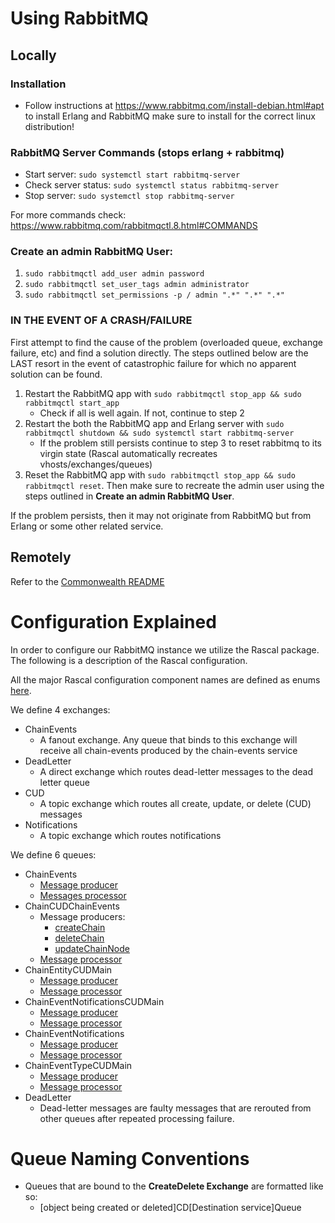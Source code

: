 # Using RabbitMQ
## Locally
### Installation
- Follow instructions at https://www.rabbitmq.com/install-debian.html#apt to install Erlang and RabbitMQ make sure to install for the correct linux distribution!

### RabbitMQ Server Commands (stops erlang + rabbitmq)
- Start server: `sudo systemctl start rabbitmq-server`
- Check server status: `sudo systemctl status rabbitmq-server`
- Stop server: `sudo systemctl stop rabbitmq-server`

For more commands check: https://www.rabbitmq.com/rabbitmqctl.8.html#COMMANDS

### Create an admin RabbitMQ User:
1. `sudo rabbitmqctl add_user admin password`
2. `sudo rabbitmqctl set_user_tags admin administrator`
3. `sudo rabbitmqctl set_permissions -p / admin ".*" ".*" ".*"`


### IN THE EVENT OF A CRASH/FAILURE
First attempt to find the cause of the problem (overloaded queue, exchange failure, etc) and find a solution directly. 
The steps outlined below are the LAST resort in the event of catastrophic failure for which no apparent solution can be found.
1. Restart the RabbitMQ app with `sudo rabbitmqctl stop_app && sudo rabbitmqctl start_app`
   - Check if all is well again. If not, continue to step 2
2. Restart the both the RabbitMQ app and Erlang server with `sudo rabbitmqctl shutdown && sudo systemctl start rabbitmq-server`
   - If the problem still persists continue to step 3 to reset rabbitmq to its virgin state (Rascal automatically recreates vhosts/exchanges/queues)
3. Reset the RabbitMQ app with `sudo rabbitmqctl stop_app && sudo rabbitmqctl reset`. Then make sure to recreate the admin user
using the steps outlined in **Create an admin RabbitMQ User**.
   
If the problem persists, then it may not originate from RabbitMQ but from Erlang or some other related service.

## Remotely
Refer to the [Commonwealth README](/packages/commonwealth/README.md)


# Configuration Explained
In order to configure our RabbitMQ instance we utilize the Rascal package. The following is a description of the Rascal
configuration.

All the major Rascal configuration component names are defined as enums [here](/packages/common-common/src/rabbitmq/types).

We define 4 exchanges:
- ChainEvents
  - A fanout exchange. Any queue that binds to this exchange will receive all chain-events produced by the chain-events service
- DeadLetter
  - A direct exchange which routes dead-letter messages to the dead letter queue
- CUD
  - A topic exchange which routes all create, update, or delete (CUD) messages
- Notifications
  - A topic exchange which routes notifications

We define 6 queues:
- ChainEvents
  - [Message producer](/packages/chain-events/services/ChainEventsConsumer/ChainEventHandlers/rabbitMQ.ts)
  - [Messages processor](/packages/chain-events/services/ChainEventsConsumer/MessageProcessors/ChainEventsQueue.ts)
- ChainCUDChainEvents
  - Message producers:
    - [createChain](/packages/commonwealth/server/routes/createChain.ts)
    - [deleteChain](/packages/commonwealth/server/routes/deleteChain.ts)
    - [updateChainNode](/packages/commonwealth/server/routes/updateChainNode.ts)
  - [Message processor](/packages/chain-events/services/ChainEventsConsumer/MessageProcessors/ChainCUDChainEventsQueue.ts)
- ChainEntityCUDMain
  - [Message producer](/packages/chain-events/services/ChainEventsConsumer/ChainEventHandlers/entityArchival.ts)
  - [Message processor](/packages/commonwealth/server/mainConsumer/messageProcessors/chainEntityCUDQueue.ts)
- ChainEventNotificationsCUDMain
  - [Message producer](/packages/chain-events/services/ChainEventsConsumer/ChainEventHandlers/notification.ts)
  - [Message processor](/packages/commonwealth/server/mainConsumer/messageProcessors/chainEventNotificationsCUDQueue.ts)
- ChainEventNotifications
  - [Message producer](/packages/commonwealth/server/mainConsumer/messageProcessors/chainEventNotificationsCUDQueue.ts)
  - [Message processor](/packages/commonwealth/server/socket/index.ts)
- ChainEventTypeCUDMain
  - [Message producer](/packages/chain-events/services/ChainEventsConsumer/ChainEventHandlers/storage.ts)
  - [Message processor](/packages/commonwealth/server/mainConsumer/messageProcessors/chainEventTypeCUDQueue.ts)
- DeadLetter
  - Dead-letter messages are faulty messages that are rerouted from other queues after repeated processing failure.
# Queue Naming Conventions
- Queues that are bound to the **CreateDelete Exchange** are formatted like so:
    - [object being created or deleted]CD[Destination service]Queue


